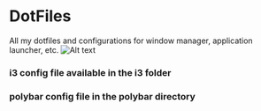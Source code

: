 # DotFiles
All my dotfiles and configurations for window manager, application launcher, etc.
![Alt text](https://user-images.githubusercontent.com/31076260/73107646-a17a8d00-3efe-11ea-92f9-6d2adedf8de4.png "i3 desktop screenshot")

### i3 config file available in the i3 folder
### polybar config file in the polybar directory
